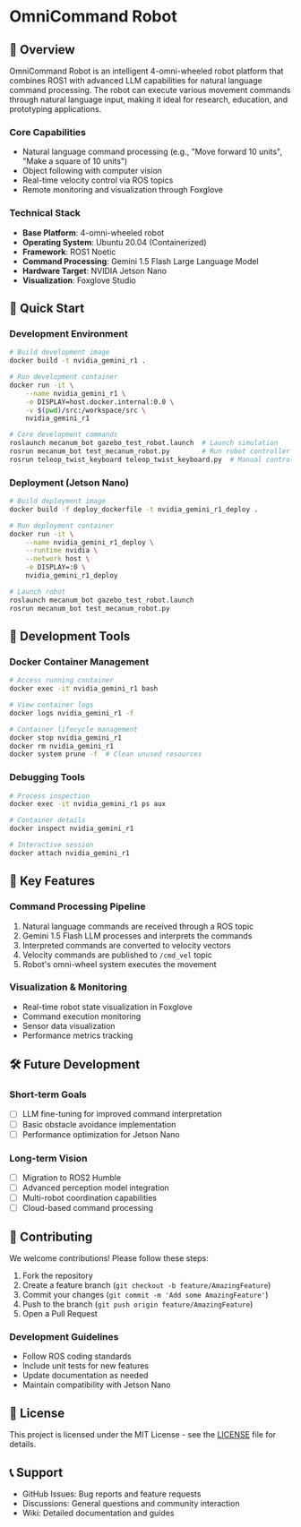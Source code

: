 # OmniCommand Robot

## 🤖 Overview
OmniCommand Robot is an intelligent 4-omni-wheeled robot platform that combines ROS1 with advanced LLM capabilities for natural language command processing. The robot can execute various movement commands through natural language input, making it ideal for research, education, and prototyping applications.

### Core Capabilities
- Natural language command processing (e.g., "Move forward 10 units", "Make a square of 10 units")
- Object following with computer vision
- Real-time velocity control via ROS topics
- Remote monitoring and visualization through Foxglove

### Technical Stack
- **Base Platform**: 4-omni-wheeled robot
- **Operating System**: Ubuntu 20.04 (Containerized)
- **Framework**: ROS1 Noetic
- **Command Processing**: Gemini 1.5 Flash Large Language Model
- **Hardware Target**: NVIDIA Jetson Nano
- **Visualization**: Foxglove Studio

## 🚀 Quick Start

### Development Environment

```bash
# Build development image
docker build -t nvidia_gemini_r1 .

# Run development container
docker run -it \
    --name nvidia_gemini_r1 \
    -e DISPLAY=host.docker.internal:0.0 \
    -v $(pwd)/src:/workspace/src \
    nvidia_gemini_r1

# Core development commands
roslaunch mecanum_bot gazebo_test_robot.launch  # Launch simulation
rosrun mecanum_bot test_mecanum_robot.py        # Run robot controller
rosrun teleop_twist_keyboard teleop_twist_keyboard.py  # Manual control
```

### Deployment (Jetson Nano)

```bash
# Build deployment image
docker build -f deploy_dockerfile -t nvidia_gemini_r1_deploy .

# Run deployment container
docker run -it \
    --name nvidia_gemini_r1_deploy \
    --runtime nvidia \
    --network host \
    -e DISPLAY=:0 \
    nvidia_gemini_r1_deploy

# Launch robot
roslaunch mecanum_bot gazebo_test_robot.launch
rosrun mecanum_bot test_mecanum_robot.py
```

## 🔧 Development Tools

### Docker Container Management

```bash
# Access running container
docker exec -it nvidia_gemini_r1 bash

# View container logs
docker logs nvidia_gemini_r1 -f

# Container lifecycle management
docker stop nvidia_gemini_r1
docker rm nvidia_gemini_r1
docker system prune -f  # Clean unused resources
```

### Debugging Tools

```bash
# Process inspection
docker exec -it nvidia_gemini_r1 ps aux

# Container details
docker inspect nvidia_gemini_r1

# Interactive session
docker attach nvidia_gemini_r1
```

## 🌟 Key Features

### Command Processing Pipeline
1. Natural language commands are received through a ROS topic
2. Gemini 1.5 Flash LLM processes and interprets the commands
3. Interpreted commands are converted to velocity vectors
4. Velocity commands are published to `/cmd_vel` topic
5. Robot's omni-wheel system executes the movement

### Visualization & Monitoring
- Real-time robot state visualization in Foxglove
- Command execution monitoring
- Sensor data visualization
- Performance metrics tracking

## 🛠️ Future Development

### Short-term Goals
- [ ] LLM fine-tuning for improved command interpretation
- [ ] Basic obstacle avoidance implementation
- [ ] Performance optimization for Jetson Nano

### Long-term Vision
- [ ] Migration to ROS2 Humble
- [ ] Advanced perception model integration
- [ ] Multi-robot coordination capabilities
- [ ] Cloud-based command processing

## 👥 Contributing

We welcome contributions! Please follow these steps:

1. Fork the repository
2. Create a feature branch (`git checkout -b feature/AmazingFeature`)
3. Commit your changes (`git commit -m 'Add some AmazingFeature'`)
4. Push to the branch (`git push origin feature/AmazingFeature`)
5. Open a Pull Request

### Development Guidelines
- Follow ROS coding standards
- Include unit tests for new features
- Update documentation as needed
- Maintain compatibility with Jetson Nano

## 📄 License

This project is licensed under the MIT License - see the [LICENSE](LICENSE) file for details.

## 📞 Support

- GitHub Issues: Bug reports and feature requests
- Discussions: General questions and community interaction
- Wiki: Detailed documentation and guides
